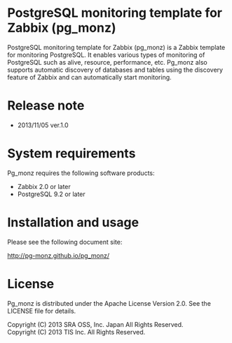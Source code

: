 PostgreSQL monitoring template for Zabbix (pg_monz)
===================================================

PostgreSQL monitoring template for Zabbix (pg_monz) is a Zabbix template for
monitoring PostgreSQL. It enables various types of monitoring of PostgreSQL
such as alive, resource, performance, etc.
Pg_monz also supports automatic discovery of databases and tables using the
discovery feature of Zabbix and can automatically start monitoring.

Release note
============

* 2013/11/05 ver.1.0

System requirements
===================

Pg_monz requires the following software products:

* Zabbix 2.0 or later
* PostgreSQL 9.2 or later

Installation and usage
======================

Please see the following document site:

http://pg-monz.github.io/pg_monz/

License
=======

Pg_monz is distributed under the Apache License Version 2.0.
See the LICENSE file for details.

Copyright (C) 2013 SRA OSS, Inc. Japan All Rights Reserved.  
Copyright (C) 2013 TIS Inc. All Rights Reserved.
